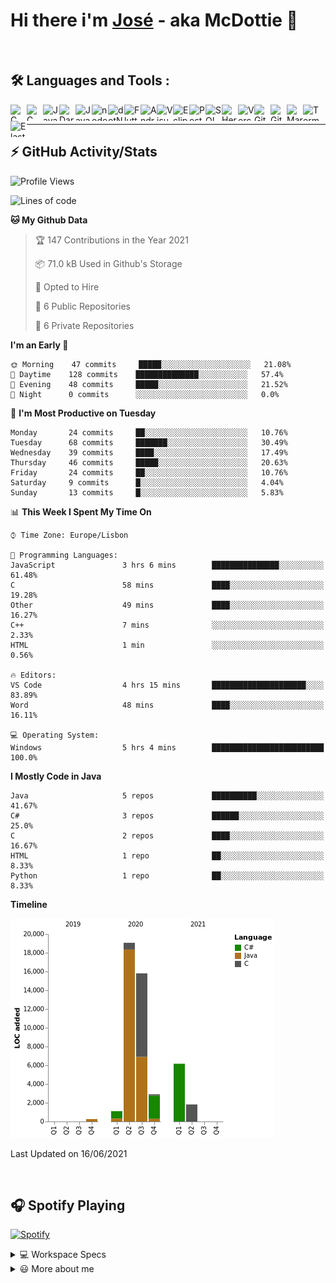 <div class="bg-gray">

# Hi there i'm [José](https://www.linkedin.com/in/joseefcs/) - aka McDottie 👋
<br />

## 🛠️ Languages and Tools :

<img align="left" alt="C" width="26px" height="26px" src="https://simpleicons.org/icons/c.svg" />
<img align="left" alt="C sharp" width="26px" height="26px" src="https://simpleicons.org/icons/csharp.svg" />
<img align="left" alt="Java" width="26px" height="26px" src="https://simpleicons.org/icons/java.svg" />
<img align="left" alt="Dart" width="26px" height="26px" src="https://simpleicons.org/icons/dart.svg" />
<img align="left" alt="JavaScript" width="26px" height="26px" src="https://simpleicons.org/icons/javascript.svg" />
<img align="left" alt="nodejs" width="26px" height="26px" src="https://simpleicons.org/icons/node-dot-js.svg" />
<img align="left" alt="dotNet" width="26px" height="26px" src="https://simpleicons.org/icons/dot-net.svg" />
<img align="left" alt="Flutter" width="26px" height="26px" src="https://simpleicons.org/icons/flutter.svg" />
<img align="left" alt="Android Studio" width="26px" height="26px" src="https://simpleicons.org/icons/androidstudio.svg" />
<img align="left" alt="Visual Studio Code" width="26px" height="26px" src="https://simpleicons.org/icons/visualstudiocode.svg" />
<img align="left" alt="Eclipse" width="26px" height="26px" src="https://simpleicons.org/icons/eclipseide.svg" />
<img align="left" alt="PostgreSQL" width="26px" height="26px" src="https://simpleicons.org/icons/postgresql.svg" />
<img align="left" alt="SQLServer" width="26px" height="26px" src="https://simpleicons.org/icons/microsoftsqlserver.svg" />
<img align="left" alt="Heroku" width="26px" height="26px" src="https://simpleicons.org/icons/heroku.svg" />
<img align="left" alt="Vercel" width="26px" height="26px" src="https://simpleicons.org/icons/vercel.svg" />
<img align="left" alt="Git" width="26px" height="26px" src="https://simpleicons.org/icons/git.svg" />
<img align="left" alt="GitHub" width="26px" height="26px" src="https://simpleicons.org/icons/github.svg" />
<img align="left" alt="MarkDown" width="26px" height="26px" src="https://simpleicons.org/icons/markdown.svg" />
<img align="left" alt="Terminal" width="26px" height="26px" src="https://simpleicons.org/icons/powershell.svg" />
<img align="left" alt="ElasticSearch" width="26px" height="26px" src="https://simpleicons.org/icons/elasticsearch.svg" />

<br />  

---

## ⚡ GitHub Activity/Stats

<!--START_SECTION:waka-->
![Profile Views](http://img.shields.io/badge/Profile%20Views-0-blue)

![Lines of code](https://img.shields.io/badge/From%20Hello%20World%20I%27ve%20Written-47113%20lines%20of%20code-blue)

**🐱 My Github Data** 

> 🏆 147 Contributions in the Year 2021
 > 
> 📦 71.0 kB Used in Github's Storage 
 > 
> 💼 Opted to Hire
 > 
> 📜 6 Public Repositories 
 > 
> 🔑 6 Private Repositories  
 > 
**I'm an Early 🐤** 

```text
🌞 Morning    47 commits     █████░░░░░░░░░░░░░░░░░░░░   21.08% 
🌆 Daytime    128 commits    ██████████████░░░░░░░░░░░   57.4% 
🌃 Evening    48 commits     █████░░░░░░░░░░░░░░░░░░░░   21.52% 
🌙 Night      0 commits      ░░░░░░░░░░░░░░░░░░░░░░░░░   0.0%

```
📅 **I'm Most Productive on Tuesday** 

```text
Monday       24 commits     ██░░░░░░░░░░░░░░░░░░░░░░░   10.76% 
Tuesday      68 commits     ███████░░░░░░░░░░░░░░░░░░   30.49% 
Wednesday    39 commits     ████░░░░░░░░░░░░░░░░░░░░░   17.49% 
Thursday     46 commits     █████░░░░░░░░░░░░░░░░░░░░   20.63% 
Friday       24 commits     ██░░░░░░░░░░░░░░░░░░░░░░░   10.76% 
Saturday     9 commits      █░░░░░░░░░░░░░░░░░░░░░░░░   4.04% 
Sunday       13 commits     █░░░░░░░░░░░░░░░░░░░░░░░░   5.83%

```


📊 **This Week I Spent My Time On** 

```text
⌚︎ Time Zone: Europe/Lisbon

💬 Programming Languages: 
JavaScript               3 hrs 6 mins        ███████████████░░░░░░░░░░   61.48% 
C                        58 mins             ████░░░░░░░░░░░░░░░░░░░░░   19.28% 
Other                    49 mins             ████░░░░░░░░░░░░░░░░░░░░░   16.27% 
C++                      7 mins              ░░░░░░░░░░░░░░░░░░░░░░░░░   2.33% 
HTML                     1 min               ░░░░░░░░░░░░░░░░░░░░░░░░░   0.56%

🔥 Editors: 
VS Code                  4 hrs 15 mins       █████████████████████░░░░   83.89% 
Word                     48 mins             ████░░░░░░░░░░░░░░░░░░░░░   16.11%

💻 Operating System: 
Windows                  5 hrs 4 mins        █████████████████████████   100.0%

```

**I Mostly Code in Java** 

```text
Java                     5 repos             ██████████░░░░░░░░░░░░░░░   41.67% 
C#                       3 repos             ██████░░░░░░░░░░░░░░░░░░░   25.0% 
C                        2 repos             ████░░░░░░░░░░░░░░░░░░░░░   16.67% 
HTML                     1 repo              ██░░░░░░░░░░░░░░░░░░░░░░░   8.33% 
Python                   1 repo              ██░░░░░░░░░░░░░░░░░░░░░░░   8.33%

```


**Timeline**

![Chart not found](https://raw.githubusercontent.com/McDottie/McDottie/master/charts/bar_graph.png) 


 Last Updated on 16/06/2021
<!--END_SECTION:waka-->

<br /> 

## 🎧 Spotify Playing
[![Spotify](https://novatorem-k48bmv7u2.vercel.app/api/spotify)](https://open.spotify.com/user/jose.santos2106?si=o-hPUxwdQoixtmjuqi917A)
<br /> 

<details>
  <summary>💻 Workspace Specs</summary>
  <br /> 
<img src="https://img.shields.io/badge/nvidia-gtx960-%2376B900.svg?&style=for-the-badge&logo=nvidia&logoColor=white" /> 

<img src="https://img.shields.io/badge/intel-core%20i5%204th-%230078D6.svg?&style=for-the-badge&logo=intel&logoColor=white" /> 

<br /> 
<img src="https://img.shields.io/badge/windows-hp%20pavillon%2015-%230078D6.svg?&style=for-the-badge&logo=windows&logoColor=white" /> 

</details>

<details>
  <summary>😃 More about me</summary>

- 🔭 I’m currently working on AppInvest (PR)
- 🌱 I’m currently learning Computer Science
- 📫 How to reach me: joseefcsantos@gmail.com
- ⚡ Fun fact: I like snakes
</details>

<!--
<details>
  <summary>⚡ Github Stats</summary>
    <img align="" height='137px' alt="McDottie's Github Stats" src="https://github-readme-stats-phi-ten.vercel.app/api?username=McDottie&theme=dark&hide_title=true&show_icons=true&count_private=true&include_all_commits=true" /><img align="" height='137px' src="https://github-readme-stats-phi-ten.vercel.app/api/top-langs/?username=McDottie&theme=dark&show_icons=true&hide_border=true&count_private=true&include_all_commits=true&hide_title=true&layout=compact" />
</details>
-->
</div>

